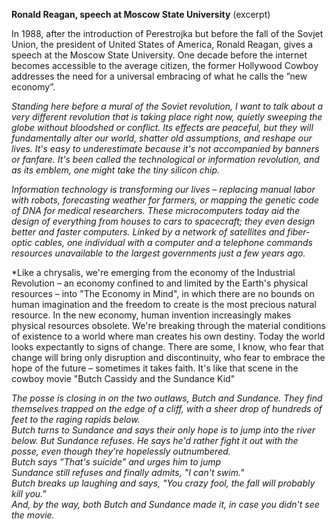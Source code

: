 **Ronald Reagan, speech at Moscow State University**
(excerpt)

In 1988, after the introduction of Perestrojka but before the fall of the Sovjet Union, the president of United States of America, Ronald Reagan, gives a speech at the Moscow State University. One decade before the internet becomes accessible to the average citizen, the former Hollywood Cowboy addresses the need for a universal embracing of what he calls the ”new economy”.


*Standing here before a mural of the Soviet revolution, I want to talk about a very different revolution that is taking place right now, quietly sweeping the globe without bloodshed or conflict. Its effects are peaceful, but they will fundamentally alter our world, shatter old assumptions, and reshape our lives. It's easy to underestimate because it's not accompanied by banners or fanfare. It's been called the technological or information revolution, and as its emblem, one might take the tiny silicon chip.*

*Information technology is transforming our lives – replacing manual labor with robots, forecasting weather for farmers, or mapping the genetic code of DNA for medical researchers. These microcomputers today aid the design of everything from houses to cars to spacecraft; they even design better and faster computers. Linked by a network of satellites and fiber-optic cables, one individual with a computer and a telephone commands resources unavailable to the largest governments just a few years ago.*

*Like a chrysalis, we're emerging from the economy of the Industrial Revolution – an economy confined to and limited by the Earth's physical resources – into "The Economy in Mind", in which there are no bounds on human imagination and the freedom to create is the most precious natural resource. In the new economy, human invention increasingly makes physical resources obsolete. We're breaking through the material conditions of existence to a world where man creates his own destiny.
Today the world looks expectantly to signs of change. There are some, I know, who fear that change will bring only disruption and discontinuity, who fear to embrace the hope of the future – sometimes it takes faith. It's like that scene in the cowboy movie "Butch Cassidy and the Sundance Kid"

*The posse is closing in on the two outlaws, Butch and Sundance. They find themselves trapped on the edge of a cliff, with a sheer drop of hundreds of feet to the raging rapids below.  
Butch turns to Sundance and says their only hope is to jump into the river below. 
But Sundance refuses. He says he'd rather fight it out with the posse, even though they're hopelessly outnumbered.  
Butch says ”That's suicide” and urges him to jump  
Sundance still refuses and finally admits, "I can't swim."  
Butch breaks up laughing and says, "You crazy fool, the fall will probably kill you."  
And, by the way, both Butch and Sundance made it, in case you didn't see the movie.*
